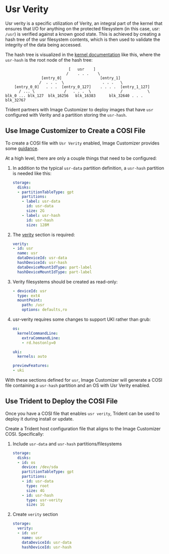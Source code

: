 
# Usr Verity

Usr verity is a specific utilization of Verity, an integral part of the kernel
that ensures that I/O for anything on the protected filesystem (in this case,
usr: `/usr`) is verified against a known good state. This is achieved by
creating a hash tree of the usr filesystem contents, which is then used to
validate the integrity of the data being accessed.

The hash tree is visualized in the
[kernel documentation](https://docs.kernel.org/admin-guide/device-mapper/verity.html)
like this, where the `usr-hash` is the root node of the hash tree:

``` text
                            [   usr    ]
                           /    . . .    \
                [entry_0]                 [entry_1]
               /  . . .  \                 . . .   \
    [entry_0_0]   . . .  [entry_0_127]    . . . .  [entry_1_127]
      / ... \             /   . . .  \             /           \
blk_0 ... blk_127  blk_16256   blk_16383      blk_32640 . . . blk_32767
```

Trident partners with Image Customizer to deploy images that have `usr`
configured with Verity and a partition storing the `usr-hash`.

## Use Image Customizer to Create a COSI File

To create a COSI file with `Usr Verity` enabled, Image Customizer provides some
[guidance](https://microsoft.github.io/azure-linux-image-tools/imagecustomizer/concepts/verity.html).

At a high level, there are only a couple things that need to be configured:

1. In addition to the typical `usr-data` partition definition, a `usr-hash`
   partition is needed like this:

    ``` yaml
    storage:
      disks:
      - partitionTableType: gpt
        partitions:
        - label: usr-data
          id: usr-data
          size: 2G
        - label: usr-hash
          id: usr-hash
          size: 128M
    ```

2. The [verity](https://microsoft.github.io/azure-linux-image-tools/imagecustomizer/api/configuration/verity.html)
   section is required:

    ``` yaml
    verity:
    - id: usr
      name: usr
      dataDeviceId: usr-data
      hashDeviceId: usr-hash
      dataDeviceMountIdType: part-label
      hashDeviceMountIdType: part-label
    ```

3. Verity filesystems should be created as read-only:

    ``` yaml
    - deviceId: usr
      type: ext4
      mountPoint:
        path: /usr
        options: defaults,ro
    ```

4. usr-verity requires some changes to support UKI rather than grub:

    ``` yaml
    os:
      kernelCommandLine:
        extraCommandLine:
        - rd.hostonly=0

    uki:
      kernels: auto

    previewFeatures:
    - uki
    ```

With these sections defined for `usr`, Image Customizer will generate a COSI
file containing a `usr-hash` partition and an OS with Usr Verity enabled.

## Use Trident to Deploy the COSI File

Once you have a COSI file that enables `usr verity`, Trident can be used to
deploy it during install or update.

Create a Trident host configuration file that aligns to the Image Customizer
COSI. Specifically:

1. Include `usr-data` and `usr-hash` partitions/filesystems

    ```yaml
    storage:
      disks:
      - id: os
        device: /dev/sda
        partitionTableType: gpt
        partitions:
        - id: usr-data
          type: root
          size: 4G
        - id: usr-hash
          type: usr-verity
          size: 1G
    ```

2. Create `verity` section

    ```yaml
    storage:
      verity:
      - id: usr
        name: usr
        dataDeviceId: usr-data
        hashDeviceId: usr-hash
    ```

